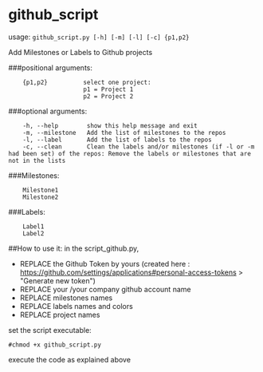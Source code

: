 # github_script

usage: ```github_script.py [-h] [-m] [-l] [-c] {p1,p2}```

Add Milestones or Labels to Github projects

###positional arguments:
```
    {p1,p2}          select one project:
                     p1 = Project 1
                     p2 = Project 2
```

###optional arguments:
```
    -h, --help        show this help message and exit
    -m, --milestone   Add the list of milestones to the repos
    -l, --label       Add the list of labels to the repos
    -c, --clean       Clean the labels and/or milestones (if -l or -m had been set) of the repos: Remove the labels or milestones that are not in the lists
```

###Milestones:
```
    Milestone1
    Milestone2
```

###Labels:
```
    Label1
    Label2
```

##How to use it:
in the script_github.py, 
- REPLACE the Github Token by yours (created here : https://github.com/settings/applications#personal-access-tokens > "Generate new token")
- REPLACE your /your company github account name
- REPLACE milestones names
- REPLACE labels names and colors
- REPLACE project names

set the script executable: 

```#chmod +x github_script.py```

execute the code as explained above

